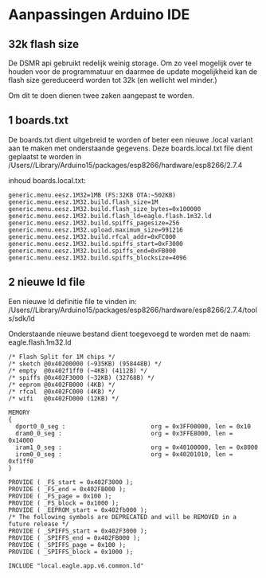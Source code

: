 # Aanpassingen Arduino IDE
## 32k flash size
De DSMR api gebruikt redelijk weinig storage. Om zo veel mogelijk over te houden voor de programmatuur en daarmee de update mogelijkheid kan de flash size gereduceerd worden tot 32k (en wellicht wel minder.)

Om dit te doen dienen twee zaken aangepast te worden.

## 1 boards.txt
De boards.txt dient uitgebreid te worden of beter een nieuwe .local variant aan te maken met onderstaande gegevens. Deze boards.local.txt file dient geplaatst te worden in /Users/<user>/Library/Arduino15/packages/esp8266/hardware/esp8266/2.7.4

inhoud boards.local.txt:
```
generic.menu.eesz.1M32=1MB (FS:32KB OTA:~502KB)
generic.menu.eesz.1M32.build.flash_size=1M
generic.menu.eesz.1M32.build.flash_size_bytes=0x100000
generic.menu.eesz.1M32.build.flash_ld=eagle.flash.1m32.ld
generic.menu.eesz.1M32.build.spiffs_pagesize=256
generic.menu.eesz.1M32.upload.maximum_size=991216
generic.menu.eesz.1M32.build.rfcal_addr=0xFC000
generic.menu.eesz.1M32.build.spiffs_start=0xF3000
generic.menu.eesz.1M32.build.spiffs_end=0xFB000
generic.menu.eesz.1M32.build.spiffs_blocksize=4096
```

## 2 nieuwe ld file
Een nieuwe ld definitie file te vinden in: /Users/<user>/Library/Arduino15/packages/esp8266/hardware/esp8266/2.7.4/tools/sdk/ld

Onderstaande nieuwe bestand dient toegevoegd te worden met de naam: eagle.flash.1m32.ld

```
/* Flash Split for 1M chips */
/* sketch @0x40200000 (~935KB) (958448B) */
/* empty  @0x402f1ff0 (~4KB) (4112B) */
/* spiffs @0x402F3000 (~32KB) (32768B) */
/* eeprom @0x402FB000 (4KB) */
/* rfcal  @0x402FC000 (4KB) */
/* wifi   @0x402FD000 (12KB) */

MEMORY
{
  dport0_0_seg :                        org = 0x3FF00000, len = 0x10
  dram0_0_seg :                         org = 0x3FFE8000, len = 0x14000
  iram1_0_seg :                         org = 0x40100000, len = 0x8000
  irom0_0_seg :                         org = 0x40201010, len = 0xf1ff0
}

PROVIDE ( _FS_start = 0x402F3000 );
PROVIDE ( _FS_end = 0x402FB000 );
PROVIDE ( _FS_page = 0x100 );
PROVIDE ( _FS_block = 0x1000 );
PROVIDE ( _EEPROM_start = 0x402fb000 );
/* The following symbols are DEPRECATED and will be REMOVED in a future release */
PROVIDE ( _SPIFFS_start = 0x402F3000 );
PROVIDE ( _SPIFFS_end = 0x402FB000 );
PROVIDE ( _SPIFFS_page = 0x100 );
PROVIDE ( _SPIFFS_block = 0x1000 );

INCLUDE "local.eagle.app.v6.common.ld"
```
